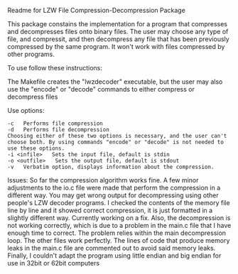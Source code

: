 Readme for LZW File Compression-Decompression Package

This package constains the implementation for a program that compresses and decompresses files onto binary files. The user may choose any type of file, and compressit, and then decompress any
file that has been previously compressed by the same program.
It won't work with files compressed by other programs.

To use follow these instructions:

  The Makefile creates the "lwzdecoder" executable, but the user may also use the "encode" or "decode" commands to either compress or decompress files

  Use options:

  	-c   Performs file compression
  	-d   Performs file decompression
  	Choosing either of these two options is necessary, and the user can't choose both. By using commands "encode" or "decode" is not needed to use these options.
  	-i <infile>   Sets the input file, default is stdin
  	-o <outfile>   Sets the output file, default is stdout
  	-v   Verbatim option, displays information about the compression.

 Issues:
 	So far the compression algorithm works fine. A few minor adjustments to the io.c file were made that perform the compression in a different way. You may get wrong output for decompressing using other people's LZW decoder programs. I checked the contents of the memory file line by line and it showed correct compression, it is just formatted in a slightly different way. Currently working on a fix.
 	Also, the decompression is not working correctly, which is due to a problem in the main.c file that I have enough time to correct. The problem relies within the main decompression loop.
 	The other files work perfectly. 
 	The lines of code that produce memory leaks in the main.c file are commented out to avoid said memory leaks.
 	Finally, I couldn't adapt the program using little endian and big endian for use in 32bit or 62bit computers
